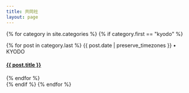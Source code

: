 ```yaml
---
title: 共同社
layout: page
---
```

{% for category in site.categories %}
  {% if category.first == "kyodo" %}
  <div>
    {% for post in category.last %}
    <span class="postdate">{{ post.date | preserve_timezones }}</span> • <span class="author">KYODO</span>
    <h4><a href="{{site.url}}{{site.baseurl}}{{ post.url }}">{{ post.title }}</a></h4>
    {% endfor %}
  </div>
  {% endif %}
{% endfor %}

